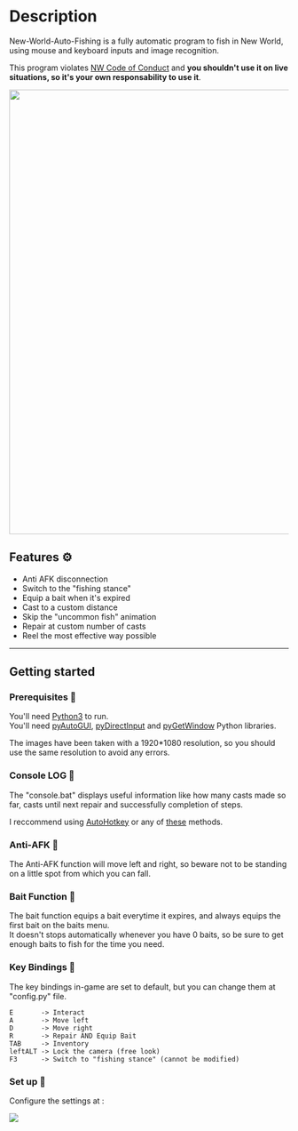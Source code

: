 # Description

New-World-Auto-Fishing is a fully automatic program to fish in New World, using mouse and keyboard inputs and image recognition.

This program violates [NW Code of Conduct](https://www.newworld.com/en-us/forward-link?id=code-of-conduct/) and **you shouldn't use it on live situations, so it's your own responsability to use it**.

<div>
  <kbd>
    <img src="https://i.imgur.com/hKSGdZr.png"
    width=800/>
  </kbd>
</div>

## Features ⚙
- Anti AFK disconnection
- Switch to the "fishing stance"
- Equip a bait when it's expired
- Cast to a custom distance
- Skip the "uncommon fish" animation
- Repair at custom number of casts
- Reel the most effective way possible
---

## Getting started
### Prerequisites 🔴
You'll need [Python3](https://www.python.org/downloads/) to run.  
You'll need [pyAutoGUI](https://pypi.org/project/PyAutoGUI/), [pyDirectInput](https://pypi.org/project/PyDirectInput/) and [pyGetWindow](https://pypi.org/project/PyGetWindow/) Python libraries.

The images have been taken with a 1920*1080 resolution, so you should use the same resolution to avoid any errors.

### Console LOG 🔴
The "console.bat" displays useful information like how many casts made so far, casts until next repair and successfully completion of steps.

I reccommend using [AutoHotkey](https://www.autohotkey.com/) or any of [these](https://www.howtogeek.com/196958/the-3-best-ways-to-make-a-window-always-on-top-on-windows/) methods.  

### Anti-AFK 🔴
The Anti-AFK function will move left and right, so beware not to be standing on a little spot from which you can fall.

### Bait Function 🔴
The bait function equips a bait everytime it expires, and always equips the first bait on the baits menu.  
It doesn't stops automatically whenever you have 0 baits, so be sure to get enough baits to fish for the time you need.

### Key Bindings 🔴
The key bindings in-game are set to default, but you can change them at "config.py" file.  
~~~
E       -> Interact  
A       -> Move left
D       -> Move right
R       -> Repair AND Equip Bait
TAB     -> Inventory  
leftALT -> Lock the camera (free look)  
F3      -> Switch to "fishing stance" (cannot be modified)  
~~~

### Set up 🚀
Configure the settings at :
<div>
  <kbd>
    <img src="https://i.imgur.com/UfPyIbw.png" />
  </kbd>
</div>